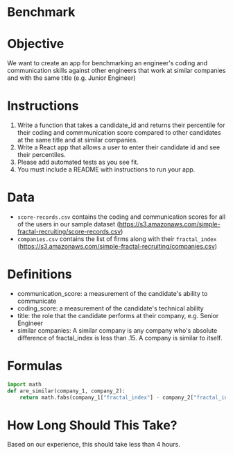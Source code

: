 # Benchmark

# Objective
We want to create an app for benchmarking an engineer's coding and communication skills against other engineers that work at similar companies and with the same title (e.g. Junior Engineer)

# Instructions
1. Write a function that takes a candidate_id and returns their percentile for their coding and commmunication score compared to other candidates at the same title and at similar companies.
2. Write a React app that allows a user to enter their candidate id and see their percentiles.
3. Please add automated tests as you see fit.
4. You must include a README with instructions to run your app.

# Data
- `score-records.csv` contains the coding and communication scores for all of the users in our sample dataset (https://s3.amazonaws.com/simple-fractal-recruiting/score-records.csv)
- `companies.csv` contains the list of firms along with their `fractal_index` (https://s3.amazonaws.com/simple-fractal-recruiting/companies.csv)

# Definitions
- communication_score: a measurement of the candidate's ability to communicate
- coding_score: a measurement of the candidate's technical ability
- title: the role that the candidate performs at their company, e.g. Senior Engineer
- similar companies: A similar company is any company who's absolute difference of fractal_index is less than .15. A company is similar to itself.

# Formulas
```python
import math
def are_similar(company_1, company_2):
    return math.fabs(company_1["fractal_index"] - company_2["fractal_index"]) < 0.15
```

# How Long Should This Take?
Based on our experience, this should take less than 4 hours.